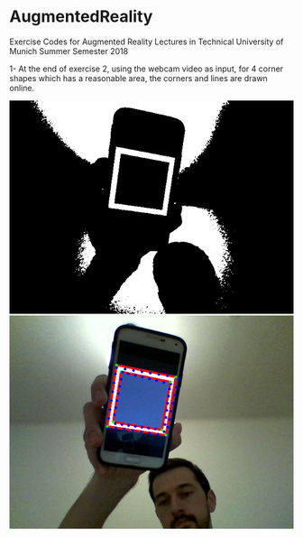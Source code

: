 # AugmentedReality
Exercise Codes for Augmented Reality Lectures in Technical University of Munich Summer Semester 2018


1- At the end of exercise 2, using the webcam video as input, for 4 corner shapes which has a reasonable area, the corners and lines
are drawn online.

![Thresholded Image](https://github.com/ozgurakyazi/AugmentedReality/blob/master/screenshots/Screenshot%20from%202018-05-04%2001.40.18.png)
![Original Image with Borders Drawn](https://github.com/ozgurakyazi/AugmentedReality/blob/master/screenshots/Screenshot%20from%202018-05-04%2001.40.24.png)
